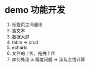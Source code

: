 # demo 功能开发

1. 标签页之间通讯
2. 富文本
3. 数据大屏
4. table => crud
5. echarts
6. 文件的上传，拖拽上传
7. 如何处理 js 精度问题 => 涉及金钱计算
